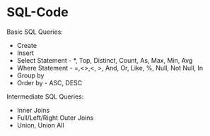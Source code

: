 # SQL-Code

Basic SQL Queries:  
- Create  
- Insert   
- Select Statement -  *, Top, Distinct, Count, As, Max, Min, Avg  
- Where Statement - =,<>,<, >, And, Or, Like, %,  Null, Not Null, In  
- Group by   
- Order by - ASC, DESC  



Intermediate SQL Queries:  
- Inner Joins  
- Full/Left/Right Outer Joins  
- Union, Union All  


